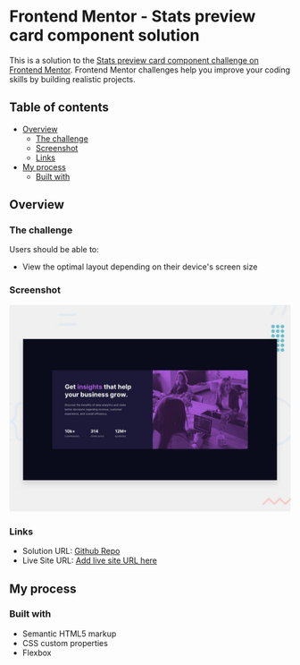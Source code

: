 # Frontend Mentor - Stats preview card component solution

This is a solution to the [Stats preview card component challenge on Frontend Mentor](https://www.frontendmentor.io/challenges/stats-preview-card-component-8JqbgoU62). Frontend Mentor challenges help you improve your coding skills by building realistic projects.

## Table of contents

- [Overview](#overview)
  - [The challenge](#the-challenge)
  - [Screenshot](#screenshot)
  - [Links](#links)
- [My process](#my-process)
  - [Built with](#built-with)

## Overview

### The challenge

Users should be able to:

- View the optimal layout depending on their device's screen size

### Screenshot

![screenshot preview](./images/desktop-preview.jpg)

### Links

- Solution URL: [Github Repo](https://github.com/MATBMS/stats-preview-card-component)
- Live Site URL: [Add live site URL here](https://matbms.github.io/stats-preview-card-component/)

## My process

### Built with

- Semantic HTML5 markup
- CSS custom properties
- Flexbox

